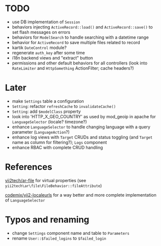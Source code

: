 TODO
===============================

* use DB implementation of `Session`
* behaviors injecting `ActiveRecord::load()` and `ActiveRecord::save()` to set flash messages on errors
* behaviors for `ModelSearch` to handle searching with a datetime range
* behavior for `ActiveRecord` to save multiple files related to record
* kartik `DateControl` module?
* regenerate `auth_key` after some time
* i18n backend views and "extract" button
* permissions and other default behaviors for all controllers (look into `RateLimiter` and `HttpSomething` ActionFilter; cache headers?)

Later
=====

* make `Settings` table a configuration
* `Setting`: refactor `refreshCache` to `invalidateCache()`
* `Setting`: add `$modelClass` property
* look into 'HTTP_X_GEO_COUNTRY' as used by mod_geoip in apache for `LanguageSelector` (locale? timezone?)
* enhance `LanguageSelector` to handle changing language with a query parameter (`LanguageAction`?)
* enhance log views with `Target` CRUDs and status toggling (and `Target` name as column for filtering?); `Logs` component
* enhance RBAC with complete CRUD handling

References
==========

[yii2tech/ar-file](https://github.com/yii2tech/ar-file) for virtual properties (see `yii2tech\ar\file\FileBehavior::fileAttribute`)

[codemix/yii2-localeurls](https://github.com/codemix/yii2-localeurls) for a way better and more complete implementation of `LanguageSelector`

Typos and renaming
==================

* change `Settings` component name and table to `Parameters`
* rename `User::$failed_logins` to `$failed_login`
